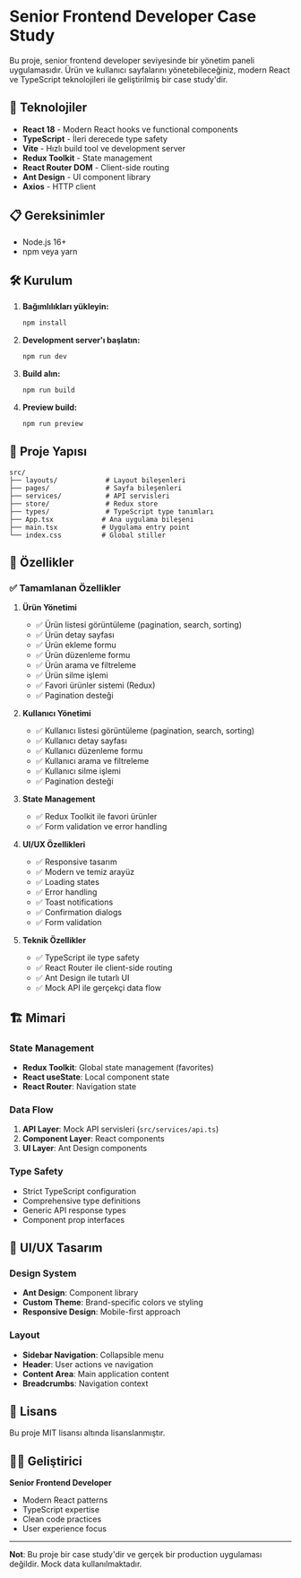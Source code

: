 # Senior Frontend Developer Case Study

Bu proje, senior frontend developer seviyesinde bir yönetim paneli uygulamasıdır. Ürün ve kullanıcı sayfalarını yönetebileceğiniz, modern React ve TypeScript teknolojileri ile geliştirilmiş bir case study'dir.

## 🚀 Teknolojiler

- **React 18** - Modern React hooks ve functional components
- **TypeScript** - İleri derecede type safety
- **Vite** - Hızlı build tool ve development server
- **Redux Toolkit** - State management
- **React Router DOM** - Client-side routing
- **Ant Design** - UI component library
- **Axios** - HTTP client

## 📋 Gereksinimler

- Node.js 16+
- npm veya yarn

## 🛠️ Kurulum

1. **Bağımlılıkları yükleyin:**

   ```bash
   npm install
   ```

2. **Development server'ı başlatın:**

   ```bash
   npm run dev
   ```

3. **Build alın:**

   ```bash
   npm run build
   ```

4. **Preview build:**
   ```bash
   npm run preview
   ```

## 📁 Proje Yapısı

```
src/
├── layouts/            # Layout bileşenleri
├── pages/              # Sayfa bileşenleri
├── services/           # API servisleri
├── store/              # Redux store
├── types/              # TypeScript type tanımları
├── App.tsx            # Ana uygulama bileşeni
├── main.tsx           # Uygulama entry point
└── index.css          # Global stiller
```

## 🎯 Özellikler

### ✅ Tamamlanan Özellikler

1. **Ürün Yönetimi**

   - ✅ Ürün listesi görüntüleme (pagination, search, sorting)
   - ✅ Ürün detay sayfası
   - ✅ Ürün ekleme formu
   - ✅ Ürün düzenleme formu
   - ✅ Ürün arama ve filtreleme
   - ✅ Ürün silme işlemi
   - ✅ Favori ürünler sistemi (Redux)
   - ✅ Pagination desteği

2. **Kullanıcı Yönetimi**

   - ✅ Kullanıcı listesi görüntüleme (pagination, search, sorting)
   - ✅ Kullanıcı detay sayfası
   - ✅ Kullanıcı düzenleme formu
   - ✅ Kullanıcı arama ve filtreleme
   - ✅ Kullanıcı silme işlemi
   - ✅ Pagination desteği

3. **State Management**

   - ✅ Redux Toolkit ile favori ürünler
   - ✅ Form validation ve error handling

4. **UI/UX Özellikleri**

   - ✅ Responsive tasarım
   - ✅ Modern ve temiz arayüz
   - ✅ Loading states
   - ✅ Error handling
   - ✅ Toast notifications
   - ✅ Confirmation dialogs
   - ✅ Form validation

5. **Teknik Özellikler**
   - ✅ TypeScript ile type safety
   - ✅ React Router ile client-side routing
   - ✅ Ant Design ile tutarlı UI
   - ✅ Mock API ile gerçekçi data flow

## 🏗️ Mimari

### State Management

- **Redux Toolkit**: Global state management (favorites)
- **React useState**: Local component state
- **React Router**: Navigation state

### Data Flow

1. **API Layer**: Mock API servisleri (`src/services/api.ts`)
2. **Component Layer**: React components
3. **UI Layer**: Ant Design components

### Type Safety

- Strict TypeScript configuration
- Comprehensive type definitions
- Generic API response types
- Component prop interfaces

## 🎨 UI/UX Tasarım

### Design System

- **Ant Design**: Component library
- **Custom Theme**: Brand-specific colors ve styling
- **Responsive Design**: Mobile-first approach

### Layout

- **Sidebar Navigation**: Collapsible menu
- **Header**: User actions ve navigation
- **Content Area**: Main application content
- **Breadcrumbs**: Navigation context

## 📄 Lisans

Bu proje MIT lisansı altında lisanslanmıştır.

## 👨‍💻 Geliştirici

**Senior Frontend Developer**

- Modern React patterns
- TypeScript expertise
- Clean code practices
- User experience focus

---

**Not**: Bu proje bir case study'dir ve gerçek bir production uygulaması değildir. Mock data kullanılmaktadır.
